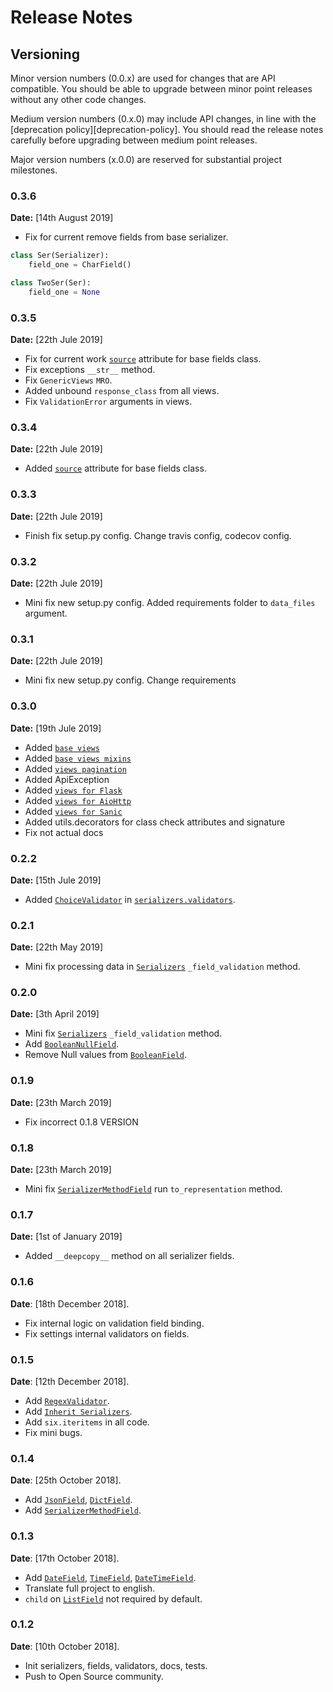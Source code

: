 # Release Notes

## Versioning

Minor version numbers (0.0.x) are used for changes that are API compatible.  You should be able to upgrade between minor point releases without any other code changes.

Medium version numbers (0.x.0) may include API changes, in line with the [deprecation policy][deprecation-policy].  You should read the release notes carefully before upgrading between medium point releases.

Major version numbers (x.0.0) are reserved for substantial project milestones.

### 0.3.6

**Date:** [14th August 2019]

* Fix for current remove fields from base serializer.
```python
class Ser(Serializer):
    field_one = CharField()

class TwoSer(Ser):
    field_one = None

```

### 0.3.5

**Date:** [22th Jule 2019]

* Fix for current work [`source`][SourceFieldAttribute] attribute for base fields class.
* Fix exceptions `__str__` method.
* Fix `GenericViews` `MRO`.
* Added unbound `response_class` from all views.
* Fix `ValidationError` arguments in views.

### 0.3.4

**Date:** [22th Jule 2019]

* Added [`source`][SourceFieldAttribute] attribute for base fields class.

### 0.3.3

**Date:** [22th Jule 2019]

* Finish fix setup.py config. Change travis config, codecov config.

### 0.3.2

**Date:** [22th Jule 2019]

* Mini fix new setup.py config. Added requirements folder to `data_files` argument.

### 0.3.1

**Date:** [22th Jule 2019]

* Mini fix new setup.py config. Change requirements

### 0.3.0

**Date:** [19th Jule 2019]

* Added [`base views`][BaseViews]
* Added [`base views mixins`][ViewsMixins]
* Added [`views pagination`][ViewsPaginations]
* Added ApiException
* Added [`views for Flask`][FlaskViews]
* Added [`views for AioHttp`][AioHttpViews]
* Added [`views for Sanic`][SanicViews]
* Added utils.decorators for class check attributes and signature
* Fix not actual docs

### 0.2.2

**Date:** [15th Jule 2019]

* Added [`ChoiceValidator`][ChoiceValidator] in [`serializers.validators`][Validators].

### 0.2.1

**Date:** [22th May 2019]

* Mini fix processing data in [`Serializers`][Serializers] `_field_validation` method.

### 0.2.0

**Date:** [3th April 2019]

* Mini fix [`Serializers`][Serializers] `_field_validation` method.
* Add [`BooleanNullField`][BooleanNullField].
* Remove Null values from [`BooleanField`][BooleanField].

### 0.1.9

**Date:** [23th March 2019]

* Fix incorrect 0.1.8 VERSION

### 0.1.8

**Date:** [23th March 2019]

* Mini fix [`SerializerMethodField`][SerializerMethodField] run `to_representation` method.

### 0.1.7

**Date:** [1st of January 2019]

* Added `__deepcopy__` method on all serializer fields.

### 0.1.6

**Date**: [18th December 2018].

* Fix internal logic on validation field binding.
* Fix settings internal validators on fields.

### 0.1.5

**Date**: [12th December 2018].

* Add [`RegexValidator`][RegexValidator].
* Add [`Inherit Serializers`][InheritSerializers].
* Add `six.iteritems` in all code.
* Fix mini bugs.

### 0.1.4

**Date**: [25th October 2018].

* Add [`JsonField`][JsonField], [`DictField`][DictField].
* Add [`SerializerMethodField`][SerializerMethodField].

### 0.1.3

**Date**: [17th October 2018].

* Add [`DateField`][DateField], [`TimeField`][TimeField], [`DateTimeField`][DateTimeField].
* Translate full project to english.
* `child` on [`ListField`][ListField] not required by default.

### 0.1.2

**Date**: [10th October 2018].

* Init serializers, fields, validators, docs, tests.
* Push to Open Source community.


[SourceFieldAttribute]: api-guid/fields#source
[BaseViews]: api-guid/views/views
[ViewsMixins]: api-guid/views/mixins
[ViewsPaginations]: api-guid/views/paginations
[FlaskViews]: api-guid/views/flask
[AioHttpViews]: api-guid/views/aiohttp
[SanicViews]: api-guid/views/sanic
[DateField]: api-guid/fields.md#-datefield
[BooleanNullField]: api-guid/fields.md#-booleannullfield
[BooleanField]: api-guid/fields.md#-booleanfield
[TimeField]: api-guid/fields.md#-timefield
[DateTimeField]: api-guid/fields.md#-datetimefield
[ListField]: api-guid/fields.md#-listfield
[JsonField]: api-guid/fields.md#-jsonfield
[DictField]: api-guid/fields.md#-dictfield
[SerializerMethodField]: api-guid/fields.md#-serializermethodfield
[InheritSerializers]: api-guid/serializers.md#serializer-inheritance
[RegexValidator]: api-guid/validators.md#regexvalidator
[ChoiceValidator]: api-guid/validators.md#choicevalidator
[Serializers]: api-guid/serializers.md
[Validators]: api-guid/validators.md